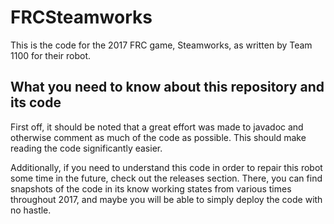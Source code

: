 # FRCSteamworks
This is the code for the 2017 FRC game, Steamworks, as written by Team 1100 for their robot.

## What you need to know about this repository and its code
First off, it should be noted that a great effort was made to javadoc and otherwise comment as much of the code as possible. This should make reading the code significantly easier.

Additionally, if you need to understand this code in order to repair this robot some time in the future, check out the releases section. There, you can find snapshots of the code in its know working states from various times throughout 2017, and maybe you will be able to simply deploy the code with no hastle.
